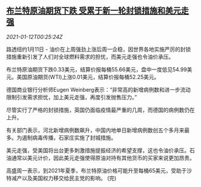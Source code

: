 <!--1610412917000-->
[布兰特原油期货下跌 受累于新一轮封锁措施和美元走强](https://cn.reuters.com/article/oil-close-0111-mon-idCNKBS29H015)
------

<div><i>2021-01-12T00:25:24Z</i></div><p>路透纽约1月11日 - 油价在上周强劲上涨后周一企稳，因世界各地实施严厉的封锁措施重新引发了人们对全球燃料需求的担忧，而美元走强也令油价承压。</p><p>布兰特原油期货下跌0.33美元，结算价报每桶55.66美元，盘中一度低见54.99美元。美国原油期货(WTI)上涨0.01美元，结算价报每桶52.25美元。</p><p>德国商业银行分析师Eugen Weinberg表示：“非常高的新增病例数和进一步流动限制引发需求担忧，加上美元走强，再度引发抛售压力。”</p><p>尽管实行了严格的封锁措施，英国仍面临疫情最严重的几周，而德国的病例数仍在上升。</p><p>有关部门表示，河北新增病例数飙升，中国内地单日新增病例数创五个多月来最多。为遏制病毒传播，石家庄实施了封城措施。</p><p>美元走强，受美国将出台更多刺激措施提振经济的希望支撑，这也令油价承压。石油通常以美元计价，因此美元走强使得原油对持有其他货币的买家来说更加昂贵。</p><p>高盛周一表示，到2021年夏季，布兰特原油价格可能升至每桶65美元，受助于沙特减产以及美国权力移交给民主党的影响。 (完)</p>
